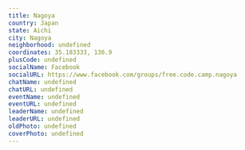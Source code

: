 ```yaml
---
title: Nagoya
country: Japan
state: Aichi
city: Nagoya
neighborhood: undefined
coordinates: 35.183333, 136.9
plusCode: undefined
socialName: Facebook
socialURL: https://www.facebook.com/groups/free.code.camp.nagoya
chatName: undefined
chatURL: undefined
eventName: undefined
eventURL: undefined
leaderName: undefined
leaderURL: undefined
oldPhoto: undefined
coverPhoto: undefined
---
```

